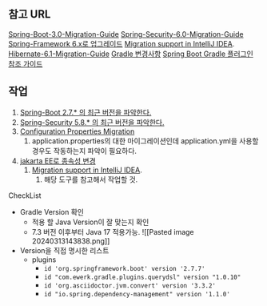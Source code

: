 ## 참고 URL
[Spring-Boot-3.0-Migration-Guide](https://github.com/spring-projects/spring-boot/wiki/Spring-Boot-3.0-Migration-Guide)
[Spring-Security-6.0-Migration-Guide](https://docs.spring.io/spring-security/reference/6.0/migration/index.html)
[Spring-Framework 6.x로 업그레이드](https://github.com/spring-projects/spring-framework/wiki/Upgrading-to-Spring-Framework-6.x)
[Migration support in IntelliJ IDEA](https://blog.jetbrains.com/idea/2021/06/intellij-idea-eap-6/).
[Hibernate-6.1-Migration-Guide](https://docs.jboss.org/hibernate/orm/6.1/migration-guide/migration-guide.html)
[Gradle 변경사항](https://github.com/spring-projects/spring-boot/wiki/Spring-Boot-3.0-Migration-Guide#gradle-changes)
[Spring Boot Gradle 플러그인 참조 가이드](https://docs.spring.io/spring-boot/docs/3.0.x/gradle-plugin/reference/htmlsingle/)

## 작업
1. [Spring-Boot 2.7.* 의 최근 버전을 파악한다.](https://spring.io/projects/spring-boot#learn)
2. [Spring-Security 5.8.* 의 최근 버전을 파악한다.](https://spring.io/projects/spring-security#learn)
3. [Configuration Properties Migration](https://github.com/spring-projects/spring-boot/wiki/Spring-Boot-3.0-Migration-Guide#configuration-properties-migration)
	1. application.properties의 대한 마이그레이션인데 application.yml을 사용할 경우도 작동하는지 파악이 필요하다.
4. [jakarta EE로 종속성 변경](https://github.com/spring-projects/spring-boot/wiki/Spring-Boot-3.0-Migration-Guide#jakarta-ee)
	1. [Migration support in IntelliJ IDEA](https://blog.jetbrains.com/idea/2021/06/intellij-idea-eap-6/).
		1. 해당 도구를 참고해서 작업할 것.

CheckList
- Gradle Version 확인
	- 적용 할 Java Version이 잘 맞는지 확인
	- 7.3 버전 이후부터 Java 17 적용가능.
![[Pasted image 20240313143838.png]]
- Version을 직접 명시한 리스트
	- plugins
		- `id 'org.springframework.boot' version '2.7.7'`
		- `id "com.ewerk.gradle.plugins.querydsl" version "1.0.10"`
		- `id 'org.asciidoctor.jvm.convert' version '3.3.2'`
		- `id "io.spring.dependency-management" version '1.1.0'`